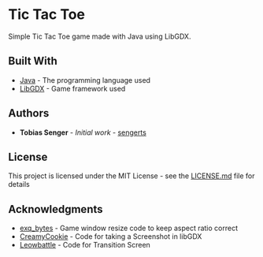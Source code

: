 # Tic Tac Toe

Simple Tic Tac Toe game made with Java using LibGDX.

## Built With

* [Java](https://java.com/de/download/) - The programming language used
* [LibGDX](https://libgdx.badlogicgames.com/) - Game framework used

## Authors

* **Tobias Senger** - *Initial work* - [sengerts](https://github.com/sengerts)

## License

This project is licensed under the MIT License - see the [LICENSE.md](LICENSE.md) file for details

## Acknowledgments

* [exq_bytes](https://badlogicgames.com/forum/viewtopic.php?f=11&t=10863) - Game window resize code to keep aspect ratio correct
* [CreamyCookie](https://github.com/libgdx/libgdx/wiki/Taking-a-Screenshot) - Code for taking a Screenshot in libGDX
* [Leowbattle](https://gist.github.com/Leowbattle/0cff3a06aabe4ee6bd9f723f8565506d) - Code for Transition Screen
